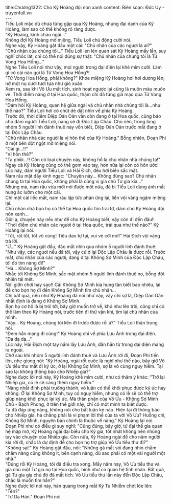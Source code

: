 title:Chương1322: Cho Kỷ Hoàng đội nón xanh
content:
Biên soạn: Đức Uy - truyenfull.vn<br>---<br>Tiểu Loli mặc dù chưa từng gặp qua Kỷ Hoàng, nhưng đại danh của Kỷ Hoàng, làm sao có thể không rõ ràng được.<br>"Kỷ Hoàng, kính chào ngài..."<br>Không đợi Kỷ Hoàng mở miệng, Tiểu Loli chủ động cười nói.<br>Nghe vậy, Kỷ Hoàng gật đầu một cái: "Chủ nhân của các ngươi là ai?"<br>"Chủ nhân của chúng tôi..." Tiểu Loli len lén quan sát Kỷ Hoàng mấy lần, suy nghĩ chốc lát, chỉ có thể nói đúng sự thật: "Chủ nhân của chúng tôi là Tử Vong Hoa Hồng..."<br>Nghe Tiểu Loli nói như vậy, mọi người trong đại điện lại khẽ mỉm cười. Làm gì có cái nào gọi là Tử Vong Hoa Hồng?!<br>"Tử Vong Hoa Hồng, phải không?" Khóe miệng Kỷ Hoàng hơi hơi dương lên, nở một nụ cười tươi tựa như gió xuân.<br>Xem ra, sau khi Vô Ưu mất tích, sinh hoạt ngược lại cũng là muôn màu muôn vẻ. Thời điểm nàng ở tại Hoa quốc, thậm chí đã từng giả mạo qua Tử Vong Hoa Hồng.<br>"Dám hỏi Kỷ Hoàng, quan hệ giữa ngài và chủ nhân nhà chúng tôi là…như thế nào?" Tiểu Loli hơi có chút dè dặt nhìn về phía Kỷ Hoàng.<br>Trước đó, thời điểm Diệp Oản Oản vẫn còn đang ở tại Hoa quốc, cũng báo cho đám người Tiểu Loli, nàng sẽ đi Độc Lập Châu. Cho nên, trong lòng nhóm 5 người lính đánh thuê này vốn biết, Diệp Oản Oản trước mắt đang ở tại Độc Lập Châu.<br>"Chủ nhân nhà các người là vị hôn thê của Kỷ Hoàng." Bỗng nhiên, Đoạn Phi ở một bên đột ngột mở miệng nói.<br>"Cái gì...!!"<br>"Vị hôn thê?"<br>"Ta phiiii...!! Còn có loại chuyện này, không hổ là chủ nhân nhà chúng ta!"<br>Ngay cả Kỷ Hoàng cũng có thể gom vào tay, hơn nữa lại còn có hôn ước!<br>Lúc này, đám người Tiểu Loli và Hải Địch, đều hơi biến sắc mặt.<br>Nam râu mặt đầy kinh ngạc: "Chuyện này... Không đúng sao? Chủ nhân chúng ta tại Hoa quốc, không phải là cùng vị gia chủ Tư gia kia..."<br>Nhưng mà, nam râu vừa mới nói được một nửa, đã bị Tiểu Loli dùng ánh mắt hung ác lườm cho một cái.<br>Chỉ một cái liếc mắt, nam râu lập tức phản ứng lại, liền vội vàng ngậm miệng lại.<br>Chủ nhân nhà bọn họ có thể tại Hoa quốc tìm trai tơ, dám cho Kỷ Hoàng đội nón xanh...<br>Giời ạ, chuyện này nếu như để cho Kỷ Hoàng biết, vậy còn đi đến đâu!!<br>"Thời điểm chủ nhân các ngươi ở tại Hoa quốc, trải qua như thế nào?" Kỷ Hoàng lại nói.<br>"Tốt, rất tốt, tốt vô cùng! Tiêu dao tự tại, vui vẻ cởi mở!" Hải Địch vội vàng trả lời.<br>"Ừ..." Kỷ Hoàng gật đầu, đảo mắt nhìn qua nhóm 5 người lính đánh thuê: "Như vậy, các ngươi nếu đã tới, vậy cứ ở lại Độc Lập Châu là được rồi. Trước mắt, chủ nhân của các ngươi, đang ở tại Không Sợ Minh của Độc Lập Châu, tới đó tìm nàng đi!"<br>"Hả... Không Sợ Minh?"<br>Nhắc tới Không Sợ Minh, sắc mặt nhóm 5 người lính đánh thuê nọ, bỗng đột nhiên tái mét.<br>Nói giỡn chơi hay sao!! Cái Không Sợ Minh kia hung tàn biết bao nhiêu, lại để cho bọn họ đi đến Không Sợ Minh tìm chủ nhân...<br>Chỉ bất quá, nếu như Kỷ Hoàng đã nói như vậy, vậy chỉ sợ là, Diệp Oản Oản nhất định là đang ở Không Sợ Minh.<br>Bọn họ cơ hồ là bị trói tới, bây giờ muốn trở về, khó như lên trời, cũng chỉ có thể làm theo Kỷ Hoàng nói, trước tiên đi thử vận khí, tìm lại chủ nhân của mình.<br>"Vậy... Kỷ Hoàng, chúng tôi liền đi trước được rồi à?" Tiểu Loli thận trọng hỏi.<br>"Đem hắn mang đi cùng!" Kỷ Hoàng chỉ về phía Lưu Ảnh trong đại điện.<br>"Dạ dạ dạ..."<br>Lúc này, Hải Địch một tay nắm lấy Lưu Ảnh, dẫn hắn từ trong đại điện mang ra ngoài.<br>Chờ sau khi nhóm 5 người lính đánh thuê và Lưu Ảnh rời đi, Đoạn Phi tiến lên, nhẹ giọng nói: "Kỷ Hoàng, ngài rốt cuộc là nghĩ như thế nào, bây giờ Vô Ưu tiểu thư mất đi ký ức, ở lại Không Sợ Minh, sợ là vô cùng nguy hiểm. Tại sao lại không thông báo cho Nhiếp gia?"<br>Nghe được lời nói này, Kỷ Hoàng khẽ mỉm cười, như có thâm ý khác: "Trở lại Nhiếp gia, có lẽ sẽ càng thêm nguy hiểm."<br>"Nàng nhất định phải trưởng thành, vô luận có thể khôi phục được ký ức hay không. Ở lại Không Sợ Minh, tuy có nguy hiểm, nhưng có lẽ sẽ có thể trợ giúp nàng khôi phục lại ký ức. Mà thân phận của Vô Ưu - Không Sợ Minh Chủ - Bạch Phong, ở trên thế giới này, chỉ có một mình ta biết được.<br>Ta đã đáp ứng nàng, không nói cho bất luận kẻ nào. Hiện tại đi thông báo cho Nhiếp gia, há chẳng phải là vi phạm lời thề của ta với Vô Ưu? Huống chi, Không Sợ Minh, nguyên bản chính là thuộc về nàng." Kỷ Hoàng lại nói.<br>Đoạn Phi như có điều gì suy nghĩ: "Cũng đúng, bây giờ, tứ đại thế gia quan hệ mập mờ, Kỷ Hoàng ngài đại biểu cho Kỷ gia, tốt nhất không nên nhúng tay vào chuyện của Nhiếp gia. Còn nữa, Kỷ Hoàng ngài để cho năm người kia rời đi, chắc là dự định để cho bọn họ trợ giúp Vô Ưu tiểu thư đi?"<br>"Không sai!" Kỷ Hoàng gật đầu, nói: "Những gã mắt sói đang nhìn chằm chằm nàng cũng không ít, bên cạnh nàng, dù sao phải có một vài người một nhà."<br>"Đúng rồi Kỷ Hoàng, tôi đã điều tra xong. Mấy năm nay, Vô Ưu tiểu thư và gia chủ một Tư gia nọ tại Hoa quốc, hình như có quan hệ tình nhân. Bất quá, gã Tư gia gia chủ đó đã mất tích. Vô Ưu tiểu thư lần này đến Độc Lập Châu, chắc là muốn tìm hắn?"<br>Nghe được lời nói này, hàn quang trong mắt Kỷ Tu Nhiễm chợt lóe lên: "Tên?"<br>"Tư Dạ Hàn." Đoạn Phi nói.